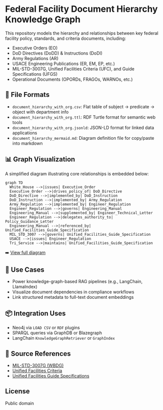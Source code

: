 # Federal Facility Document Hierarchy Knowledge Graph

This repository models the hierarchy and relationships between key federal facility policy, standards, and criteria documents, including:
- Executive Orders (EO)
- DoD Directives (DoDD) & Instructions (DoDI)
- Army Regulations (AR)
- USACE Engineering Publications (ER, EM, EP, etc.)
- MIL-STD-3007G, Unified Facilities Criteria (UFC), and Guide Specifications (UFGS)
- Operational Documents (OPORDs, FRAGOs, WARNOs, etc.)

## 🔄 File Formats
- `document_hierarchy_with_org.csv`: Flat table of subject → predicate → object with department info
- `document_hierarchy_with_org.ttl`: RDF Turtle format for semantic web tools
- `document_hierarchy_with_org.jsonld`: JSON-LD format for linked data applications
- `document_hierarchy_mermaid.md`: Diagram definition file for copy/paste into markdown

## 📊 Graph Visualization
A simplified diagram illustrating core relationships is embedded below:

```mermaid
graph TD
  White_House -->|issues| Executive_Order
  Executive_Order -->|drives_policy_of| DoD_Directive
  DoD_Directive -->|implemented_by| DoD_Instruction
  DoD_Instruction -->|implemented_by| Army_Regulation
  Army_Regulation -->|implemented_by| Engineer_Regulation
  Engineer_Regulation -->|governs| Engineering_Manual
  Engineering_Manual -->|supplemented_by| Engineer_Technical_Letter
  Engineer_Regulation -->|delegates_authority_to| Policy_Guidance_Letter
  Engineering_Manual -->|referenced_by| Unified_Facilities_Guide_Specification
  MIL_STD_3007 -->|governs| Unified_Facilities_Guide_Specification
  USACE -->|issues| Engineer_Regulation
  Tri_Service -->|maintains| Unified_Facilities_Guide_Specification
```

➡️ [View full diagram](./document_hierarchy_mermaid.md)

## 🧠 Use Cases
- Power knowledge-graph-based RAG pipelines (e.g., LangChain, LlamaIndex)
- Visualize document dependencies in compliance workflows
- Link structured metadata to full-text document embeddings

## 📦 Integration Uses
- Neo4j via `LOAD CSV` or `RDF` plugins
- SPARQL queries via GraphDB or Blazegraph
- LangChain `KnowledgeGraphRetriever` or `GraphIndex`

## 📄 Source References
- [MIL-STD-3007G (WBDG)](https://www.wbdg.org/FFC/FEDMIL/milstd3007g.pdf)
- [Unified Facilities Criteria](https://www.wbdg.org/ffc/dod/unified-facilities-criteria-ufc)
- [Unified Facilities Guide Specifications](https://www.wbdg.org/ffc/dod/unified-facilities-guide-specifications-ufgs)

## License
Public domain
